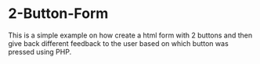 # 2-Button-Form
This is a simple example on how create a html form with 2 buttons and then give back different feedback to the user based on which button was pressed using PHP.

